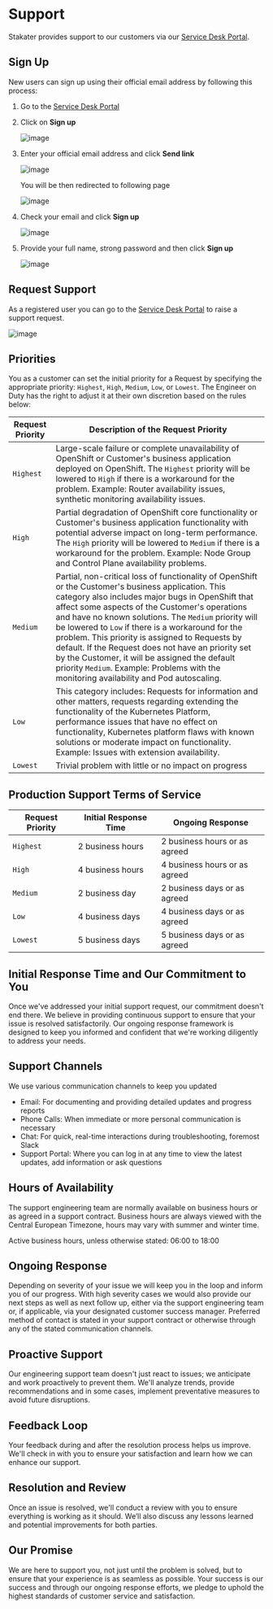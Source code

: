 # Support

Stakater provides support to our customers via our [Service Desk Portal](https://stakater-cloud.atlassian.net/servicedesk/customer/portals).

## Sign Up

New users can sign up using their official email address by following this process:

1. Go to the [Service Desk Portal](https://stakater-cloud.atlassian.net/servicedesk/customer/portals)

2. Click on **Sign up**

    ![image](./images/signup-support-1.png)

3. Enter your official email address and click **Send link**

    ![image](./images/signup-support-2.png)

    You will be then redirected to following page

    ![image](./images/signup-support-3.png)

4. Check your email and click **Sign up**

    ![image](./images/signup-support-4.png)

5. Provide your full name, strong password and then click **Sign up**

    ![image](./images/signup-support-5.png)

## Request Support

As a registered user you can go to the [Service Desk Portal](https://stakater-cloud.atlassian.net/servicedesk/customer/portals) to raise a support request.

![image](./images/signup-support-6.png)

## Priorities

You as a customer can set the initial priority for a Request by specifying the appropriate priority: `Highest`, `High`, `Medium`, `Low`, or `Lowest`. The Engineer on Duty has the right to adjust it at their own discretion based on the rules below:

Request Priority | Description of the Request Priority
--- | ---
`Highest` | Large-scale failure or complete unavailability of OpenShift or Customer's business application deployed on OpenShift. The `Highest` priority will be lowered to `High` if there is a workaround for the problem. Example: Router availability issues, synthetic monitoring availability issues.
`High` | Partial degradation of OpenShift core functionality or Customer's business application functionality with potential adverse impact on long-term performance. The `High` priority will be lowered to `Medium` if there is a workaround for the problem. Example: Node Group and Control Plane availability problems.
`Medium` | Partial, non-critical loss of functionality of OpenShift or the Customer's business application. This category also includes major bugs in OpenShift that affect some aspects of the Customer's operations and have no known solutions. The `Medium` priority will be lowered to `Low` if there is a workaround for the problem. This priority is assigned to Requests by default. If the Request does not have an priority set by the Customer, it will be assigned the default priority `Medium`. Example: Problems with the monitoring availability and Pod autoscaling.
`Low` | This category includes: Requests for information and other matters, requests regarding extending the functionality of the Kubernetes Platform, performance issues that have no effect on functionality, Kubernetes platform flaws with known solutions or moderate impact on functionality. Example: Issues with extension availability.
`Lowest` | Trivial problem with little or no impact on progress

## Production Support Terms of Service

Request Priority | Initial Response Time | Ongoing Response
--- | --- | ---
`Highest` | 2 business hours | 2 business hours or as agreed
`High` | 4 business hours | 4 business hours or as agreed
`Medium` | 2 business day | 2 business days or as agreed
`Low` | 4 business days | 4 business days or as agreed
`Lowest` | 5 business days | 5 business days or as agreed

## Initial Response Time and Our Commitment to You

Once we've addressed your initial support request, our commitment doesn't end there. We believe in providing continuous support to ensure that your issue is resolved satisfactorily. Our ongoing response framework is designed to keep you informed and confident that we're working diligently to address your needs.

## Support Channels

We use various communication channels to keep you updated

- Email: For documenting and providing detailed updates and progress reports
- Phone Calls: When immediate or more personal communication is necessary
- Chat: For quick, real-time interactions during troubleshooting, foremost Slack
- Support Portal: Where you can log in at any time to view the latest updates, add information or ask questions

## Hours of Availability

The support engineering team are normally available on business hours or as agreed in a support contract.
Business hours are always viewed with the Central European Timezone, hours may vary with summer and winter time.

Active business hours, unless otherwise stated: 06:00 to 18:00

## Ongoing Response

Depending on severity of your issue we will keep you in the loop and inform you of our progress. With high severity cases we would also provide our next steps as well as next follow up, either via the support engineering team or, if applicable, via your designated customer success manager.
Preferred method of contact is stated in your support contract or otherwise through any of the stated communication channels.

## Proactive Support

Our engineering support team doesn't just react to issues; we anticipate and work proactively to prevent them. We'll analyze trends, provide recommendations and in some cases, implement preventative measures to avoid future disruptions.

## Feedback Loop

Your feedback during and after the resolution process helps us improve. We'll check in with you to ensure your satisfaction and learn how we can enhance our support.

## Resolution and Review

Once an issue is resolved, we'll conduct a review with you to ensure everything is working as it should. We’ll also discuss any lessons learned and potential improvements for both parties.

## Our Promise

We are here to support you, not just until the problem is solved, but to ensure that your experience is as seamless as possible. Your success is our success and through our ongoing response efforts, we pledge to uphold the highest standards of customer service and satisfaction.
